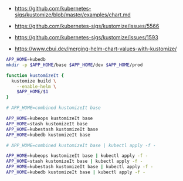 
- https://github.com/kubernetes-sigs/kustomize/blob/master/examples/chart.md

- https://github.com/kubernetes-sigs/kustomize/issues/5566

- https://github.com/kubernetes-sigs/kustomize/issues/1593

- https://www.cbui.dev/merging-helm-chart-values-with-kustomize/

```sh
APP_HOME=kubedb
mkdir -p $APP_HOME/base $APP_HOME/dev $APP_HOME/prod
```

```sh
function kustomizeIt {
  kustomize build \
    --enable-helm \
    $APP_HOME/$1
}
```

```sh
# APP_HOME=combined kustomizeIt base

APP_HOME=kubeops kustomizeIt base
APP_HOME=stash kustomizeIt base
APP_HOME=kubestash kustomizeIt base
APP_HOME=kubedb kustomizeIt base
```

```sh
# APP_HOME=combined kustomizeIt base | kubectl apply -f -

APP_HOME=kubeops kustomizeIt base | kubectl apply -f -
APP_HOME=stash kustomizeIt base | kubectl apply -f -
APP_HOME=kubestash kustomizeIt base | kubectl apply -f -
APP_HOME=kubedb kustomizeIt base | kubectl apply -f -
```
